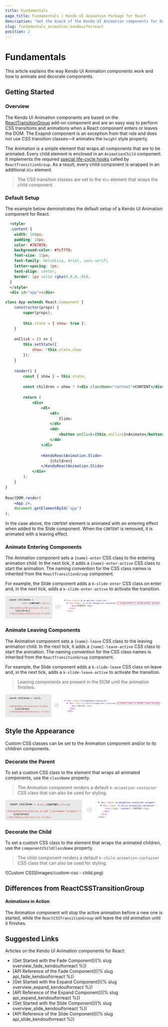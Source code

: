```yaml
---
title: Fundamentals
page_title: Fundamentals | Kendo UI Animation Package for React
description: "Get the knack of the Kendo UI Animation components for React."
slug: fundamentals_animation_kendouiforreact
position: 2
---
```


# Fundamentals

This article explains the way Kendo UI Animation components work and how to animate and decorate components. 

## Getting Started 

### Overview

The Kendo UI Animation components are based on the [ReactTransitionGroup](https://facebook.github.io/react/docs/animation.html) add-on component and are an easy way to perform CSS transitions and animations when a React component enters or leaves the DOM. The Exapnd component is an exception from that rule and does not use CSS transition classes&mdash;it animates the `height` style property.

The Animation is a simple element that wraps all components that are to be animated. Every child element is enclosed in an `AnimationChild` component. It implements the required [special life-cycle hooks](https://facebook.github.io/react/docs/animation.html#low-level-api-reacttransitiongroup) called by `ReactTransitionGroup`. As a result, every child component is wrapped in an additional `div` element. 

> The CSS transition classes are set to the `div` element that wraps the child component.

### Default Setup

The example below demonstrates the default setup of a Kendo UI Animation component for React.

```html
  <style>
  .content {
    width: 100px;
    padding: 10px;
    color: #787878;
    background-color: #fcf7f8;
    font-size: 13px;
    font-family: Helvetica, Arial, sans-serif;
    letter-spacing: 1px;
    text-align: center;
    border: 1px solid rgba(0,0,0,.05);
  }
  </style>
  <div id="app"></div>
```
```jsx
class App extends React.Component {
    constructor(props) {
        super(props);

        this.state = { show: true };
    }

    onClick = () => {
        this.setState({
            show: !this.state.show
        });
    }

    render() {
        const { show } = this.state;

        const children = show ? (<div className="content">CONTENT</div>) : null;

        return (
            <div>
                <dl>
                    <dt>
                        Slide:
                    </dt>
                    <dd>
                        <button onClick={this.onClick}>Animate</button>
                    </dd>
                </dl>

                <KendoReactAnimation.Slide>
                    {children}
                </KendoReactAnimation.Slide>
            </div>
        );
    }
}

ReactDOM.render(
    <App />,
    document.getElementById('app')
);
```

In the case above, the `CONTENT` element is animated with an entering effect when added to the Slide component. When the `CONTENT` is removed, it is animated with a leaving effect.

### Animate Entering Components

The Animation component sets a `{name}-enter` CSS class to the entering animation child. In the next tick, it adds a `{name}-enter-active` CSS class to start the animation. The naming convention for the CSS class names is inherited from the `ReactTransitionGroup` component.

For example, the Slide component adds a `k-slide-enter` CSS class on enter and, in the next tick, adds a `k-slide-enter-active` to activate the transition.

![Slide enter](images/slide_enter.png)

### Animate Leaving Components

The Animation component sets a `{name}-leave` CSS class to the leaving animation child. In the next tick, it adds a `{name}-leave-active` CSS class to start the animation. The naming convention for the CSS class names is inherited from the `ReactTransitionGroup` component.

For example, the Slide component adds a `k-slide-leave` CSS class on leave and, in the next tick, adds a `k-slide-leave-active` to activate the transition.

> Leaving components are present in the DOM until the animation finishes.

![Slide leave](images/slide_leave.png)

## Style the Appearance

Custom CSS classes can be set to the Animation component and/or to its children components.

### Decorate the Parent

To set a custom CSS class to the element that wraps all animated components, use the `className` property.

> The Animation component renders a default `k-animation-container` CSS class that can also be used for styling.

![Custom CSS](images/custom-css.png)

### Decorate the Child

To set a custom CSS class to the element that wraps the animated children, use the `componentChildClassName` property.

> The child component renders a default `k-child-animation-container` CSS class that can also be used for styling.

![Custom CSS](images/custom-css - child.png)

## Differences from ReactCSSTransitionGroup

#### Animations in Action

The Animation component will stop the active animation before a new one is started, while the `ReactCSSTransitionGroup` will leave the old animation until it finishes.

## Suggested Links

Articles on the Kendo UI Animation components for React:

* [Get Started with the Fade Component]({% slug overview_fade_kendouiforreact %})
* [API Reference of the Fade Component]({% slug api_fade_kendouiforreact %})
* [Get Started with the Expand Component]({% slug overview_expand_kendouiforreact %})
* [API Reference of the Expand Component]({% slug api_expand_kendouiforreact %})
* [Get Started with the Slide Component]({% slug overview_slide_kendouiforreact %})
* [API Reference of the Slide Component]({% slug api_slide_kendouiforreact %})
